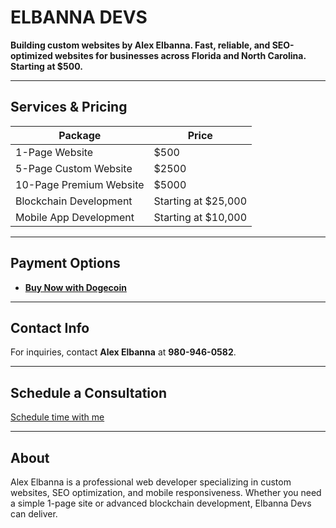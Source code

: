 # ELBANNA DEVS

**Building custom websites by Alex Elbanna. Fast, reliable, and SEO-optimized websites for businesses across Florida and North Carolina. Starting at $500.**

---

## Services & Pricing

| Package                       | Price             |
|-------------------------------|-------------------|
| 1-Page Website                 | $500              |
| 5-Page Custom Website          | $2500             |
| 10-Page Premium Website        | $5000             |
| Blockchain Development         | Starting at $25,000 |
| Mobile App Development         | Starting at $10,000 |

---

## Payment Options

- **[Buy Now with Dogecoin](https://nowpayments.io/invoice)**

---

## Contact Info

For inquiries, contact **Alex Elbanna** at **980-946-0582**.

---

## Schedule a Consultation

[Schedule time with me](https://calendly.com/seashells953/30min?primary_color=00bfff)

---

## About

Alex Elbanna is a professional web developer specializing in custom websites, SEO optimization, and mobile responsiveness. Whether you need a simple 1-page site or advanced blockchain development, Elbanna Devs can deliver.
